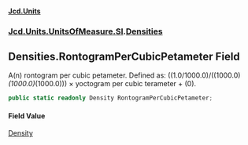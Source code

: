 #### [Jcd.Units](index.md 'index')
### [Jcd.Units.UnitsOfMeasure.SI](Jcd.Units.UnitsOfMeasure.SI.md 'Jcd.Units.UnitsOfMeasure.SI').[Densities](Densities.md 'Jcd.Units.UnitsOfMeasure.SI.Densities')

## Densities.RontogramPerCubicPetameter Field

A(n) rontogram per cubic petameter. Defined as: ((1.0/1000.0)/((1000.0)*(1000.0)*(1000.0))) × yoctogram per cubic terameter + (0).

```csharp
public static readonly Density RontogramPerCubicPetameter;
```

#### Field Value
[Density](Density.md 'Jcd.Units.UnitTypes.Density')